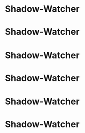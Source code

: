 # Shadow-Watcher
# Shadow-Watcher
# Shadow-Watcher
# Shadow-Watcher
# Shadow-Watcher
# Shadow-Watcher

